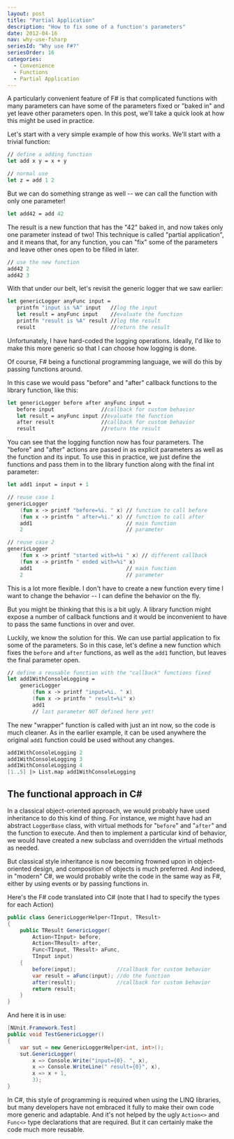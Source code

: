 ```yaml
---
layout: post
title: "Partial Application"
description: "How to fix some of a function's parameters"
date: 2012-04-16
nav: why-use-fsharp
seriesId: "Why use F#?"
seriesOrder: 16
categories:
  - Convenience
  - Functions
  - Partial Application
---
```


A particularly convenient feature of F# is that complicated functions with many parameters can have some of the parameters fixed or "baked in" and yet leave other parameters open.  In this post, we'll take a quick look at how this might be used in practice.

Let's start with a very simple example of how this works. We'll start with a trivial function:

```fsharp
// define a adding function
let add x y = x + y

// normal use
let z = add 1 2
```

But we can do something strange as well -- we can call the function with only one parameter!

```fsharp
let add42 = add 42
```

The result is a new function that has the "42" baked in, and now takes only one parameter instead of two!  This technique is called "partial application", and it means that, for any function, you can "fix" some of the parameters and leave other ones open to be filled in later.

```fsharp
// use the new function
add42 2
add42 3
```

With that under our belt, let's revisit the generic logger that we saw earlier:

```fsharp
let genericLogger anyFunc input =
   printfn "input is %A" input   //log the input
   let result = anyFunc input    //evaluate the function
   printfn "result is %A" result //log the result
   result                        //return the result
```

Unfortunately, I have hard-coded the logging operations.  Ideally, I'd like to make this more generic so that I can choose how logging is done.

Of course, F# being a functional programming language, we will do this by passing functions around.

In this case we would pass "before" and "after" callback functions to the library function, like this:

```fsharp
let genericLogger before after anyFunc input =
   before input               //callback for custom behavior
   let result = anyFunc input //evaluate the function
   after result               //callback for custom behavior
   result                     //return the result
```

You can see that the logging function now has four parameters. The "before" and "after" actions are passed in as explicit parameters as well as the function and its input. To use this in practice, we just define the functions and pass them in to the library function along with the final int parameter:

```fsharp
let add1 input = input + 1

// reuse case 1
genericLogger
    (fun x -> printf "before=%i. " x) // function to call before
    (fun x -> printfn " after=%i." x) // function to call after
    add1                              // main function
    2                                 // parameter

// reuse case 2
genericLogger
    (fun x -> printf "started with=%i " x) // different callback
    (fun x -> printfn " ended with=%i" x)
    add1                              // main function
    2                                 // parameter
```

This is a lot more flexible. I don't have to create a new function every time I want to change the behavior -- I can define the behavior on the fly.

But you might be thinking that this is a bit ugly. A library function might expose a number of callback functions and it would be inconvenient to have to pass the same functions in over and over.

Luckily, we know the solution for this. We can use partial application to fix some of the parameters. So in this case, let's define a new function which fixes the `before` and `after` functions, as well as the `add1` function, but leaves the final parameter open.

```fsharp
// define a reusable function with the "callback" functions fixed
let add1WithConsoleLogging =
    genericLogger
        (fun x -> printf "input=%i. " x)
        (fun x -> printfn " result=%i" x)
        add1
        // last parameter NOT defined here yet!
```

The new "wrapper" function is called with just an int now, so the code is much cleaner. As in the earlier example, it can be used anywhere the original `add1` function could be used without any changes.

```fsharp
add1WithConsoleLogging 2
add1WithConsoleLogging 3
add1WithConsoleLogging 4
[1..5] |> List.map add1WithConsoleLogging
```

## The functional approach in C#

In a classical object-oriented approach, we would probably have used inheritance to do this kind of thing. For instance, we might have had an abstract `LoggerBase` class, with virtual methods for "`before`" and "`after`" and the function to execute.  And then to implement a particular kind of behavior, we would have created a new subclass and overridden the virtual methods as needed.

But classical style inheritance is now becoming frowned upon in object-oriented design, and composition of objects is much preferred. And indeed, in "modern" C#, we would probably write the code in the same way as F#, either by using events or by passing functions in.

Here's the F# code translated into C# (note that I had to specify the types for each Action)

```csharp
public class GenericLoggerHelper<TInput, TResult>
{
    public TResult GenericLogger(
        Action<TInput> before,
        Action<TResult> after,
        Func<TInput, TResult> aFunc,
        TInput input)
    {
        before(input);             //callback for custom behavior
        var result = aFunc(input); //do the function
        after(result);             //callback for custom behavior
        return result;
    }
}
```

And here it is in use:

```csharp
[NUnit.Framework.Test]
public void TestGenericLogger()
{
    var sut = new GenericLoggerHelper<int, int>();
    sut.GenericLogger(
        x => Console.Write("input={0}. ", x),
        x => Console.WriteLine(" result={0}", x),
        x => x + 1,
        3);
}
```

In C#, this style of programming is required when using the LINQ libraries, but many developers have not embraced it fully to make their own code more generic and adaptable. And it's not helped by the ugly `Action<>` and `Func<>` type declarations that are required. But it can certainly make the code much more reusable.
